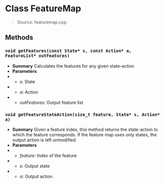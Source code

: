 # Class FeatureMap
> Source: featuremap.cpp
## Methods
### ``void getFeatures(const State* s, const Action* a, FeatureList* outFeatures)``
* **Summary**
  Calculates the features for any given state-action
* **Parameters**
* * _s_: State
* * _a_: Action
* * _outFeatures_: Output feature list
### ``void getFeatureStateAction(size_t feature, State* s, Action* a)``
* **Summary**
  Given a feature index, this method returns the state-action to which the feature corresponds. If the feature map uses only states, the output action is left unmodified
* **Parameters**
* * _feature_: Index of the feature
* * _s_: Output state
* * _a_: Output action
